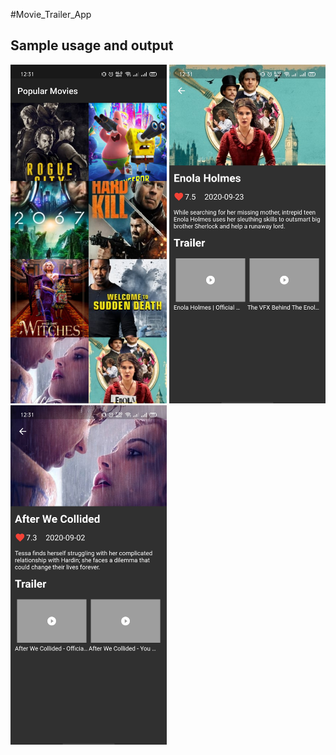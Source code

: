 #Movie_Trailer_App

## Sample usage and output

<img src="output_images/p1.jpg" alt="image" width="250"/> <img src="output_images/p2.jpg" alt="image" width="250"/> <img src="output_images/p3.jpg" alt="image" width="250"/>


